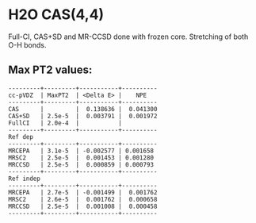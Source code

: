 H2O  CAS(4,4)
=============

Full-CI, CAS+SD and MR-CCSD done with frozen core.
Stretching of both O-H bonds.

Max PT2 values:
---------------

```
---------+---------+-----------+----------
cc-pVDZ  | MaxPT2  | <Delta E> |    NPE
---------+---------+-----------+----------
CAS      |         |  0.138636 |  0.041300        
CAS+SD   | 2.5e-5  |  0.003791 |  0.001972
FullCI   | 2.0e-4  |           |
---------+---------+-----------+----------
Ref dep
---------+---------+-----------+----------
MRCEPA   | 3.1e-5  | -0.002577 | 0.001658  
MRSC2    | 2.5e-5  |  0.001453 | 0.001280 
MRCCSD   | 2.5e-5  |  0.000859 | 0.000793  
---------+---------+-----------+----------
Ref indep
---------+---------+-----------+----------
MRCEPA   | 2.7e-5  | -0.001499 |  0.001762
MRSC2    | 2.6e-5  |  0.001762 |  0.000658
MRCCSD   | 2.5e-5  |  0.001008 |  0.000458
---------+---------+-----------+----------
```
